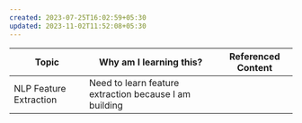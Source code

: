 ```yaml
---
created: 2023-07-25T16:02:59+05:30
updated: 2023-11-02T11:52:08+05:30
---
```

| Topic                  | Why am I learning this? | Referenced Content |
| ---------------------- | ----------------------- | ------------------ |
| NLP Feature Extraction | Need to learn feature extraction because I am building                        |                    |